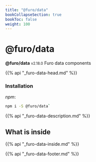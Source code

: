 ```yaml
---
title: "@furo/data"
bookCollapseSection: true
bookToc: false
weight: 100
---
```


# @furo/data
**@furo/data** <small>v2.18.0</small>
Furo data components

{{% api "_furo-data-head.md" %}}

### Installation
*npm*:
```bash
npm i -S @furo/data`
```


{{% api "_furo-data-description.md" %}}

## What is inside
{{% api "_furo-data-inside.md" %}}

{{% api "_furo-data-footer.md" %}}

